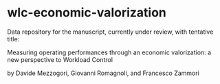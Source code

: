 # wlc-economic-valorization
Data repository for the manuscript, currently under review, with tentative title:

Measuring operating performances through an economic valorization: a new perspective to Workload Control

by Davide Mezzogori, Giovanni Romagnoli, and Francesco Zammori
